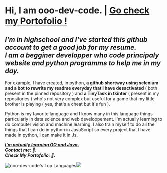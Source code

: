  # <b>Hi, I am ooo-dev-code. </b>  |  <u> Go check my Portofolio !</u>       
   
<i><h2>I'm in highschool and I've started this github account to get a good job for my resume.</br> 
I am a begginer developper who code principaly website and python programms to help me in my day. </h2></i> 
 
For example, I have created, in python, <b>a github shortway using selenium and a bot to rewrite my readme everyday that I have desactivated</b> ( both present in the pinned repository ) and <b>a TinyTask in tkinter</b> ( present in my repositories ) who's not very complex but useful for a game that my little brother is playing ( yes, that's a cheat but it's fun ). 

Python is my favorite language and I know many in this language things particularly in data science and web developpement. I'm actually learning to do computer vision and machine learning.
I also train myself to do all the things that I can do in python in JavaScript so every project that I have made in python, I can make it in Js.

<i><strong><u>I'm actually learning GO and Java.</u></strong></i></br>
<i><strong>Contact me: <span></span> 👋.</strong></i></br>
<i><strong>Check My Portofolio: <span></span> 🌟.</strong></i>

![ooo-dev-code's Top Languages](https://github-readme-stats.vercel.app/api/top-langs/?username=ooo-dev-code&theme=vue-dark&show_icons=true&hide_border=false&layout=compact)<img src="Capture d'écran 2024-11-19 212055.png" />
